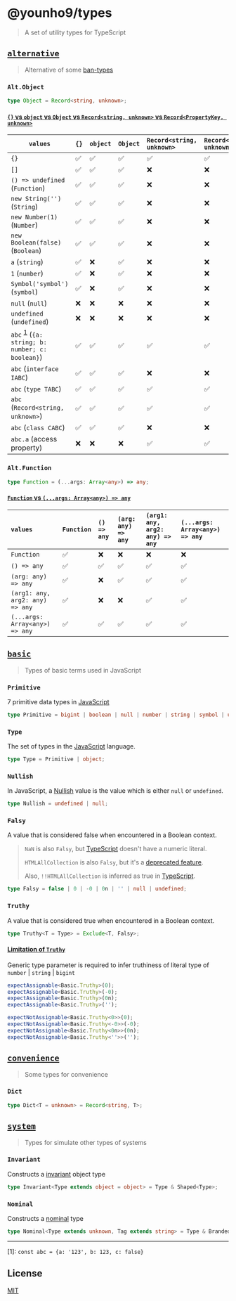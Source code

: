 # @younho9/types

> A set of utility types for TypeScript

## [`alternative`](src/alternative.ts)

> Alternative of some [ban-types](https://github.com/typescript-eslint/typescript-eslint/blob/master/packages/eslint-plugin/docs/rules/ban-types.md)

### `Alt.Object`

```ts
type Object = Record<string, unknown>;
```

#### [`{}` vs `object` vs `Object` vs `Record<string, unknown>` vs `Record<PropertyKey, unknown>`](__tests__/alternative.test-d.ts#L33)

| `values`                                                          | `{}` | `object` | `Object` | `Record<string, unknown>` | `Record<PropertyKey, unknown>` |
| ----------------------------------------------------------------- | :--- | :------- | :------- | :------------------------ | :----------------------------- |
| `{}`                                                              | ✅   | ✅       | ✅       | ✅                        | ✅                             |
| `[]`                                                              | ✅   | ✅       | ✅       | ❌                        | ❌                             |
| `() => undefined` (`Function`)                                    | ✅   | ✅       | ✅       | ❌                        | ❌                             |
| `new String('')` (`String`)                                       | ✅   | ✅       | ✅       | ❌                        | ❌                             |
| `new Number(1)` (`Number`)                                        | ✅   | ✅       | ✅       | ❌                        | ❌                             |
| `new Boolean(false)` (`Boolean`)                                  | ✅   | ✅       | ✅       | ❌                        | ❌                             |
| `a` (`string`)                                                    | ✅   | ❌       | ✅       | ❌                        | ❌                             |
| `1` (`number`)                                                    | ✅   | ❌       | ✅       | ❌                        | ❌                             |
| `Symbol('symbol')` (`symbol`)                                     | ✅   | ❌       | ✅       | ❌                        | ❌                             |
| `null` (`null`)                                                   | ❌   | ❌       | ❌       | ❌                        | ❌                             |
| `undefined` (`undefined`)                                         | ❌   | ❌       | ❌       | ❌                        | ❌                             |
| `abc` <sup>[1](#abc)</sup> (`{a: string; b: number; c: boolean}`) | ✅   | ✅       | ✅       | ✅                        | ✅                             |
| `abc` (`interface IABC`)                                          | ✅   | ✅       | ✅       | ❌                        | ❌                             |
| `abc` (`type TABC`)                                               | ✅   | ✅       | ✅       | ✅                        | ✅                             |
| `abc` (`Record<string, unknown>`)                                 | ✅   | ✅       | ✅       | ✅                        | ✅                             |
| `abc` (`class CABC`)                                              | ✅   | ✅       | ✅       | ❌                        | ❌                             |
| `abc.a` (access property)                                         | ❌   | ❌       | ❌       | ✅                        | ✅                             |

### `Alt.Function`

```ts
type Function = (...args: Array<any>) => any;
```

#### [`Function` vs `(...args: Array<any>) => any`](__tests__/alternative.test-d.ts#L255)

| `values`                        | `Function` | `() => any` | `(arg: any) => any` | `(arg1: any, arg2: any) => any` | `(...args: Array<any>) => any` |
| :------------------------------ | :--------- | :---------- | :------------------ | :------------------------------ | :----------------------------- |
| `Function`                      | ✅         | ❌          | ❌                  | ❌                              | ❌                             |
| `() => any`                     | ✅         | ✅          | ✅                  | ✅                              | ✅                             |
| `(arg: any) => any`             | ✅         | ❌          | ✅                  | ✅                              | ✅                             |
| `(arg1: any, arg2: any) => any` | ✅         | ❌          | ❌                  | ✅                              | ✅                             |
| `(...args: Array<any>) => any`  | ✅         | ✅          | ✅                  | ✅                              | ✅                             |

## [`basic`](src/basic.ts)

> Types of basic terms used in JavaScript

### `Primitive`

7 primitive data types in [JavaScript](https://developer.mozilla.org/en-US/docs/Glossary/Primitive)

```ts
type Primitive = bigint | boolean | null | number | string | symbol | undefined;
```

### `Type`

The set of types in the [JavaScript](https://developer.mozilla.org/en-US/docs/Web/JavaScript/Data_structures#javascript_types) language.

```ts
type Type = Primitive | object;
```

### `Nullish`

In JavaScript, a [Nullish](https://developer.mozilla.org/en-US/docs/Glossary/Nullish) value is the value which is either `null` or `undefined`.

```ts
type Nullish = undefined | null;
```

### `Falsy`

A value that is considered false when encountered in a Boolean context.

> `NaN` is also `Falsy`, but [TypeScript](https://github.com/Microsoft/TypeScript/issues/15135) doesn't have a numeric literal.
>
> `HTMLAllCollection` is also `Falsy`, but it's a [deprecated feature](https://developer.mozilla.org/en-US/docs/Web/API/Document/all).
>
> Also, `!!HTMLAllCollection` is inferred as true in [TypeScript](https://www.typescriptlang.org/play?#code/MYewdgzgLgBAlhAEgFQLIBkCCAbbBhEXAU2CjnGQCcBXKACwE8YBeGAQjYBMRhqBbImCgA6AIa4A3EA).

```ts
type Falsy = false | 0 | -0 | 0n | '' | null | undefined;
```

### `Truthy`

A value that is considered true when encountered in a Boolean context.

```ts
type Truthy<T = Type> = Exclude<T, Falsy>;
```

#### [Limitation of `Truthy`](__tests__/basic.test-d.ts#L170)

Generic type parameter is required to infer truthiness of literal type of `number` | `string` | `bigint`

```ts
expectAssignable<Basic.Truthy>(0);
expectAssignable<Basic.Truthy>(-0);
expectAssignable<Basic.Truthy>(0n);
expectAssignable<Basic.Truthy>('');

expectNotAssignable<Basic.Truthy<0>>(0);
expectNotAssignable<Basic.Truthy<-0>>(-0);
expectNotAssignable<Basic.Truthy<0n>>(0n);
expectNotAssignable<Basic.Truthy<''>>('');
```

## [`convenience`](src/convenience.ts)

> Some types for convenience

### `Dict`

```ts
type Dict<T = unknown> = Record<string, T>;
```

## [`system`](src/system.ts)

> Types for simulate other types of systems

### `Invariant`

<!-- prettier-ignore -->
Constructs a [invariant](https://en.wikipedia.org/wiki/Covariance_and_contravariance_(computer_science)#:~:text=invariant%20or%20nonvariant%20if%20not%20variant.) object type

```ts
type Invariant<Type extends object = object> = Type & Shaped<Type>;
```

### `Nominal`

Constructs a [nominal](https://en.wikipedia.org/wiki/Nominal_type_system) type

```ts
type Nominal<Type extends unknown, Tag extends string> = Type & Branded<Tag>;
```

---

<a name="abc">[1]</a>: `const abc = {a: '123', b: 123, c: false}`

## License

[MIT](../../LICENSE)
